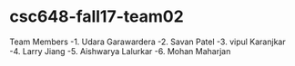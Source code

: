 # csc648-fall17-team02

Team Members
-1. Udara Garawardera
-2. Savan Patel
-3. vipul Karanjkar
-4. Larry Jiang
-5. Aishwarya Lalurkar
-6. Mohan Maharjan
